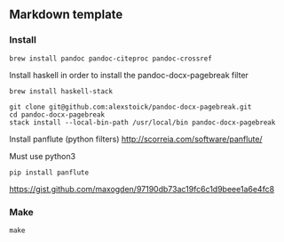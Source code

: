 ## Markdown template

### Install

```
brew install pandoc pandoc-citeproc pandoc-crossref
```

Install haskell in order to install the pandoc-docx-pagebreak filter
```
brew install haskell-stack

git clone git@github.com:alexstoick/pandoc-docx-pagebreak.git
cd pandoc-docx-pagebreak
stack install --local-bin-path /usr/local/bin pandoc-docx-pagebreak
```

Install panflute (python filters) http://scorreia.com/software/panflute/

Must use python3
```
pip install panflute
```

https://gist.github.com/maxogden/97190db73ac19fc6c1d9beee1a6e4fc8

### Make

```
make
```

